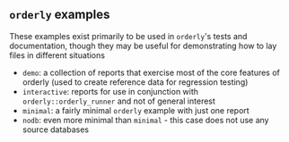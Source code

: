 ## `orderly` examples

These examples exist primarily to be used in `orderly`'s tests and documentation, though they may be useful for demonstrating how to lay files in different situations

* `demo`: a collection of reports that exercise most of the core features of orderly (used to create reference data for regression testing)
* `interactive`: reports for use in conjunction with `orderly::orderly_runner` and not of general interest
* `minimal`: a fairly minimal `orderly` example with just one report
* `nodb`: even more minimal than `minimal` - this case does not use any source databases
